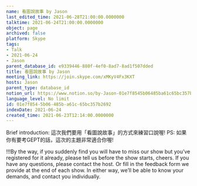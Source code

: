 ```yaml
---
name: 看圖說故事 by Jason
last_edited_time: 2021-06-28T21:00:00.0000000
talktime: 2021-06-24T21:00:00.0000000
object: page
archived: false
platform: Skype
tags:
- Talk
- 2021-06-24
- Jason
parent_database_id: e9339446-880f-4ef0-8ad7-8ad1f507dded
title: 看圖說故事 by Jason
meeting_link: https://join.skype.com/xMKyV4Fx3KXT
hosts: Jason
parent_type: database_id
notion_url: https://www.notion.so/by-Jason-01e7f8545b06485ba61c65bc357b2692
language_level: No limit
id: 01e7f854-5b06-485b-a61c-65bc357b2692
indexDate: 2021-06-24
created_time: 2021-06-23T12:14:00.0000000
---
```




Brief introduction: 這次我們要用「看圖說故事」的方式來練習口說喔!
PS: 如果你有要考GEPT的話，這次的主題非常適合你喔!

!!!By the way, if you suddenly find you will have to miss our show but you’ve registered for it already, please tell us before the show starts, cheers.
If you have any questions, please contact the host. Or fill in the feedback form we provide at the end of each show. In either way, we’ll be able to know your demands, and contact you individually.



